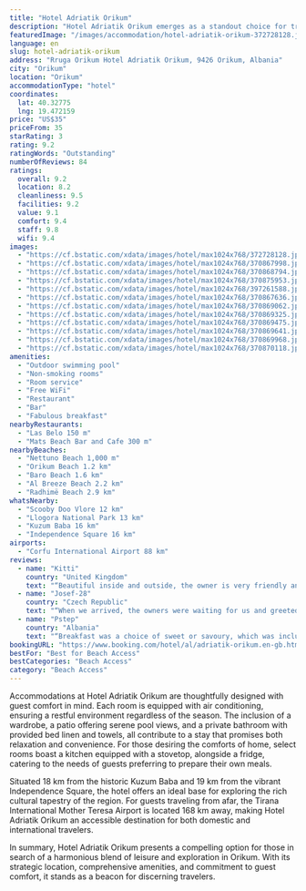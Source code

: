 ```yaml
---
title: "Hotel Adriatik Orikum"
description: "Hotel Adriatik Orikum emerges as a standout choice for travelers seeking a blend of comfort and convenience in the heart of Orikum."
featuredImage: "/images/accommodation/hotel-adriatik-orikum-372728128.jpg"
language: en
slug: hotel-adriatik-orikum
address: "Rruga Orikum Hotel Adriatik Orikum, 9426 Orikum, Albania"
city: "Orikum"
location: "Orikum"
accommodationType: "hotel"
coordinates:
  lat: 40.32775
  lng: 19.472159
price: "US$35"
priceFrom: 35
starRating: 3
rating: 9.2
ratingWords: "Outstanding"
numberOfReviews: 84
ratings:
  overall: 9.2
  location: 8.2
  cleanliness: 9.5
  facilities: 9.2
  value: 9.1
  comfort: 9.4
  staff: 9.8
  wifi: 9.4
images:
  - "https://cf.bstatic.com/xdata/images/hotel/max1024x768/372728128.jpg?k=ee1cbf4b0ffe1ec15cf05f9923e33987bb3e7dc096d980560cbaa96e073e58f1&o=&hp=1"
  - "https://cf.bstatic.com/xdata/images/hotel/max1024x768/370867998.jpg?k=475f06a4d21859345411304e7d3c9ca4b1b5479cfe86cde91180b5362bc184bd&o=&hp=1"
  - "https://cf.bstatic.com/xdata/images/hotel/max1024x768/370868794.jpg?k=b63fb57663e3ca88d85e8fb33463b4ac9d3177806e2786b5d401859aac22c9b6&o=&hp=1"
  - "https://cf.bstatic.com/xdata/images/hotel/max1024x768/370875953.jpg?k=822dbbe155f6f8e7d2b3e6f1a672c092c1f6a867c29ad3b06bc23a2086c90ca5&o=&hp=1"
  - "https://cf.bstatic.com/xdata/images/hotel/max1024x768/397261588.jpg?k=608ee9140b66ac6d9f975b4c89ee2e62eb416135674df0735a371f62a317eb28&o=&hp=1"
  - "https://cf.bstatic.com/xdata/images/hotel/max1024x768/370867636.jpg?k=7d88148840759994f2f76412207444620ea73d8dcbe5d0d486ba8e3b1ed21f58&o=&hp=1"
  - "https://cf.bstatic.com/xdata/images/hotel/max1024x768/370869062.jpg?k=6505bb46d91bd0bf100d9c4c0aaef614523c8dc2c67be273f82ce4f23205c0fa&o=&hp=1"
  - "https://cf.bstatic.com/xdata/images/hotel/max1024x768/370869325.jpg?k=c1c0e04c509375a804c33bcaa4e2b0f88f71579184f1d4e41b27a8a3f06cb5cd&o=&hp=1"
  - "https://cf.bstatic.com/xdata/images/hotel/max1024x768/370869475.jpg?k=aa509218e8a17c793da2f4f5ba9f01b9c750c072ea6e275f5a39fc1164146b6f&o=&hp=1"
  - "https://cf.bstatic.com/xdata/images/hotel/max1024x768/370869641.jpg?k=9d6c3b2f1efeeab0df9499ee4bffb081d846719371bb443d768cd24620c941a8&o=&hp=1"
  - "https://cf.bstatic.com/xdata/images/hotel/max1024x768/370869968.jpg?k=a87fdcbcd1ace94a37a04e7e95eb47e1ee9907d0c7c116ee3cbd11e537fcd8da&o=&hp=1"
  - "https://cf.bstatic.com/xdata/images/hotel/max1024x768/370870118.jpg?k=98417cbd89002e47d57dc9247b3119a448fc1956c712e7577443365a76a65417&o=&hp=1"
amenities:
  - "Outdoor swimming pool"
  - "Non-smoking rooms"
  - "Room service"
  - "Free WiFi"
  - "Restaurant"
  - "Bar"
  - "Fabulous breakfast"
nearbyRestaurants:
  - "Las Belo 150 m"
  - "Mats Beach Bar and Cafe 300 m"
nearbyBeaches:
  - "Nettuno Beach 1,000 m"
  - "Orikum Beach 1.2 km"
  - "Baro Beach 1.6 km"
  - "Al Breeze Beach 2.2 km"
  - "Radhimë Beach 2.9 km"
whatsNearby:
  - "Scooby Doo Vlore 12 km"
  - "Llogora National Park 13 km"
  - "Kuzum Baba 16 km"
  - "Independence Square 16 km"
airports:
  - "Corfu International Airport 88 km"
reviews:
  - name: "Kitti"
    country: "United Kingdom"
    text: "“Beautiful inside and outside, the owner is very friendly and helpful.”"
  - name: "Josef-28"
    country: "Czech Republic"
    text: "“When we arrived, the owners were waiting for us and greeted us warmly. The hotel is located in the city, surrounded by residential construction. Unexpectedly, it has a very romantic atmosphere. The rooms are clean and cosy. The breakfast is...”"
  - name: "Pstep"
    country: "Albania"
    text: "“Breakfast was a choice of sweet or savoury, which was included. The room was very clean. The pool was great and the beach was within walking distance, although we stayed by the pool all day. The dinner was delicious and very large portions. The...”"
bookingURL: "https://www.booking.com/hotel/al/adriatik-orikum.en-gb.html?aid=8035640"
bestFor: "Best for Beach Access"
bestCategories: "Beach Access"
category: "Beach Access"
---
```


Accommodations at Hotel Adriatik Orikum are thoughtfully designed with guest comfort in mind. Each room is equipped with air conditioning, ensuring a restful environment regardless of the season. The inclusion of a wardrobe, a patio offering serene pool views, and a private bathroom with provided bed linen and towels, all contribute to a stay that promises both relaxation and convenience. For those desiring the comforts of home, select rooms boast a kitchen equipped with a stovetop, alongside a fridge, catering to the needs of guests preferring to prepare their own meals.

Situated 18 km from the historic Kuzum Baba and 19 km from the vibrant Independence Square, the hotel offers an ideal base for exploring the rich cultural tapestry of the region. For guests traveling from afar, the Tirana International Mother Teresa Airport is located 168 km away, making Hotel Adriatik Orikum an accessible destination for both domestic and international travelers.

In summary, Hotel Adriatik Orikum presents a compelling option for those in search of a harmonious blend of leisure and exploration in Orikum. With its strategic location, comprehensive amenities, and commitment to guest comfort, it stands as a beacon for discerning travelers.